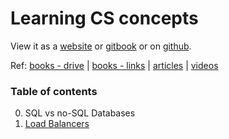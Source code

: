 # Learning CS concepts

View it as a [website](https://vallariag.github.io/cs-concepts/) or [gitbook](https://vallari.gitbook.io/cs-concepts/) or on [github](https://github.com/VallariAg/cs-concepts).

Ref: [books - drive](https://drive.google.com/drive/folders/1VoovyaSFaNSoxdGSmVN1rX2Iw3D1iLpp?usp=sharing) | [books - links](./learning-resources/books.md) | [articles](./learning-resources/articles.md) | [videos](./learning-resources/videos.md)

### Table of contents
0. SQL vs no-SQL Databases
1. [Load Balancers](./load-balancers.md)

